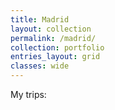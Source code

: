 ```yaml
---
title: Madrid
layout: collection
permalink: /madrid/
collection: portfolio
entries_layout: grid
classes: wide
---
```


My trips:
